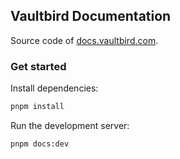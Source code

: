 ## Vaultbird Documentation

Source code of [docs.vaultbird.com](https://docs.vaultbird.com).

### Get started

Install dependencies:

```sh
pnpm install
```

Run the development server:

```sh
pnpm docs:dev
```
